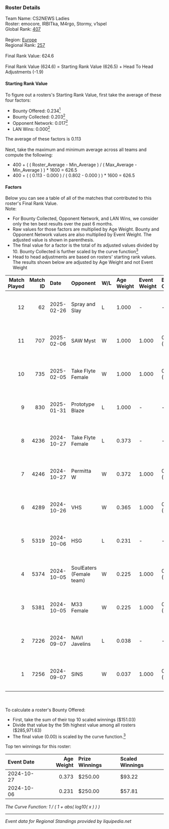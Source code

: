 ### Roster Details<br />
Team Name: CS2NEWS Ladies<br />
Roster: emocore, IRBITka, M4rgo, Stormy, v1spel<br />
Global Rank: [407](../../standings_global_2025_02_28.md)<br />
<br />
Region: [Europe]( ../../standings_europe_2025_02_28.md)<br />
Regional Rank: [257]( ../../standings_europe_2025_02_28.md)<br />
<br />
Final Rank Value:  624.6<br />
<br />
Final Rank Value (624.6) = Starting Rank Value (626.5) + Head To Head Adjustments (-1.9)<br />

#### Starting Rank Value<br />
To figure out a rosters's Starting Rank Value, first take the average of these four factors:<br />
- Bounty Offered: 0.234[<sup>1</sup>](#table2)
- Bounty Collected: 0.203[<sup>2</sup>](#table1)
- Opponent Network: 0.017[<sup>2</sup>](#table1)
- LAN Wins: 0.000[<sup>2</sup>](#table1)

The average of these factors is 0.113<br />
<br />
Next, take the maximum and minimum average across all teams and compute the following:<br />
- 400 + ( ( Roster_Average - Min_Average ) / ( Max_Average - Min_Average ) ) * 1600 = 626.5
- 400 + ( ( 0.113 - 0.000 ) / ( 0.802 - 0.000 ) ) * 1600 = 626.5


#### Factors<br />
Below you can see a table of all of the matches that contributed to this roster's Final Rank Value.<br />
Note:<br />

- For Bounty Collected, Opponent Network, and LAN Wins, we consider only the ten best results over the past 6 months.
- Raw values for those factors are multiplied by Age Weight. Bounty and Opponent Network values are also multiplied by Event Weight. The adjusted value is shown in parenthesis.
- The final value for a factor is the total of its adjusted values divided by 10. Bounty Collected is further scaled by the curve function[<sup>3</sup>](#curveFunction)
- Head to head adjustments are based on rosters' starting rank values. The results shown below are adjusted by Age Weight and not Event Weight
<span id="table1"></span><br />


| Match Played | Match ID | Date       | Opponent                 | W/L | Age Weight | Event Weight | Bounty Collected | Opponent Network | LAN Wins  | H2H Adj. | Roster                                      |
| -: | -: | :- | :- | :- | :- | :- | :- | :- | :- | -: | :- |
|           12 |       62 | 2025-02-26 | Spray and Slay           | L   | 1.000      | -            | -                | -                | -         |   -19.73 | emocore, IRBITka, M4rgo, Stormy, v1spel     |
|           11 |      707 | 2025-02-06 | SAW Myst                 | W   | 1.000      | 1.000        | 0.000 (0.000)    | 0.100 (0.100)    | 0 (0.000) |    11.30 | emocore, IRBITka, M4rgo, Stormy, v1spel     |
|           10 |      735 | 2025-02-05 | Take Flyte Female        | W   | 1.000      | 1.000        | 0.000 (0.000)    | 0.000 (0.000)    | 0 (0.000) |     6.72 | emocore, IRBITka, M4rgo, Stormy, v1spel     |
|            9 |      830 | 2025-01-31 | Prototype Blaze          | L   | 1.000      | -            | -                | -                | -         |    -4.99 | emocore, IRBITka, M4rgo, Stormy, v1spel     |
|            8 |     4236 | 2024-10-27 | Take Flyte Female        | L   | 0.373      | -            | -                | -                | -         |    -4.41 | ayaka, IRBITka, M4rgo, tenweri, v1spel      |
|            7 |     4246 | 2024-10-27 | Permitta W               | W   | 0.372      | 1.000        | 0.003 (0.001)    | 0.185 (0.069)    | 0 (0.000) |     6.75 | ayaka, IRBITka, M4rgo, tenweri, v1spel      |
|            6 |     4289 | 2024-10-26 | VHS                      | W   | 0.365      | 1.000        | 0.000 (0.000)    | 0.000 (0.000)    | 0 (0.000) |     2.52 | ayaka, IRBITka, M4rgo, tenweri, v1spel      |
|            5 |     5319 | 2024-10-06 | HSG                      | L   | 0.231      | -            | -                | -                | -         |    -3.31 | IRBITka, M4rgo, tenweri, turboxgirl, v1spel |
|            4 |     5374 | 2024-10-05 | SoulEaters (Female team) | W   | 0.225      | 1.000        | 0.000 (0.000)    | 0.011 (0.003)    | 0 (0.000) |     1.57 | IRBITka, M4rgo, tenweri, turboxgirl, v1spel |
|            3 |     5381 | 2024-10-05 | M33 Female               | W   | 0.225      | 1.000        | 0.000 (0.000)    | 0.000 (0.000)    | 0 (0.000) |     1.55 | IRBITka, M4rgo, tenweri, turboxgirl, v1spel |
|            2 |     7226 | 2024-09-07 | NAVI Javelins            | L   | 0.038      | -            | -                | -                | -         |    -0.09 | IRBITka, M4rgo, tenweri, turboxgirl, v1spel |
|            1 |     7256 | 2024-09-07 | SINS                     | W   | 0.037      | 1.000        | 0.000 (0.000)    | 0.000 (0.000)    | 0 (0.000) |     0.26 | IRBITka, M4rgo, tenweri, turboxgirl, v1spel |

<br />
<span id="table2"></span><br />
To calculate a roster's Bounty Offered:<br />

- First, take the sum of their top 10 scaled winnings ($151.03)
- Divide that value by the 5th highest value among all rosters ($285,971.63)
- The final value (0.00) is scaled by the curve function.[<sup>3</sup>](#curveFunction)

Top ten winnings for this roster:<br />

| Event Date | Age Weight | Prize Winnings | Scaled Winnings |
| :- | -: | :- | :- |
| 2024-10-27 |      0.373 | $250.00        | $93.22          |
| 2024-10-06 |      0.231 | $250.00        | $57.81          |


<span id="curveFunction"></span>_The Curve Function: 1 / ( 1 + abs( log10( x ) ) )_<br />

---
_Event data for Regional Standings provided by liquipedia.net_<br />
